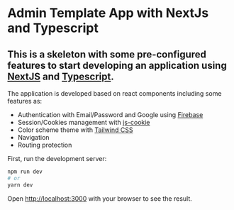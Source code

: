 # Admin Template App with NextJs and Typescript

## This is a skeleton with some pre-configured features to start developing an application using [NextJS](https://nextjs.org/) and [Typescript](https://www.typescriptlang.org/).

The application is developed based on react components including some features as:

- Authentication with Email/Password and Google using [Firebase](https://firebase.google.com/)
- Session/Cookies management with [js-cookie](https://www.npmjs.com/package/js-cookie)
- Color scheme theme with [Tailwind CSS](https://tailwindcss.com/)
- Navigation
- Routing protection

First, run the development server:

```bash
npm run dev
# or
yarn dev
```

Open [http://localhost:3000](http://localhost:3000) with your browser to see the result.


